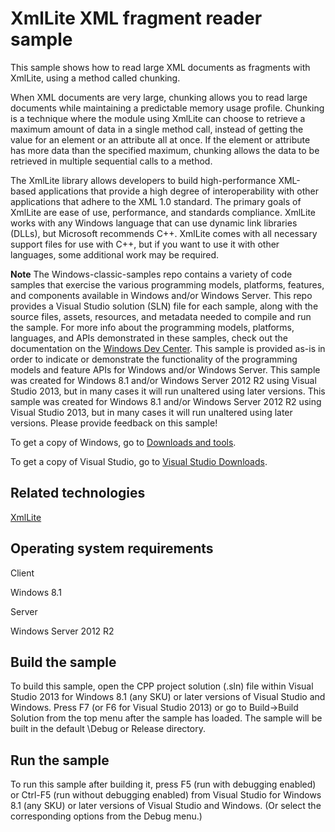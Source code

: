 XmlLite XML fragment reader sample
==================================

This sample shows how to read large XML documents as fragments with XmlLite, using a method called chunking.

When XML documents are very large, chunking allows you to read large documents while maintaining a predictable memory usage profile. Chunking is a technique where the module using XmlLite can choose to retrieve a maximum amount of data in a single method call, instead of getting the value for an element or an attribute all at once. If the element or attribute has more data than the specified maximum, chunking allows the data to be retrieved in multiple sequential calls to a method.

The XmlLite library allows developers to build high-performance XML-based applications that provide a high degree of interoperability with other applications that adhere to the XML 1.0 standard. The primary goals of XmlLite are ease of use, performance, and standards compliance. XmlLite works with any Windows language that can use dynamic link libraries (DLLs), but Microsoft recommends C++. XmlLite comes with all necessary support files for use with C++, but if you want to use it with other languages, some additional work may be required.

**Note**  The Windows-classic-samples repo contains a variety of code samples that exercise the various programming models, platforms, features, and components available in Windows and/or Windows Server. This repo provides a Visual Studio solution (SLN) file for each sample, along with the source files, assets, resources, and metadata needed to compile and run the sample. For more info about the programming models, platforms, languages, and APIs demonstrated in these samples, check out the documentation on the [Windows Dev Center](https://dev.windows.com). This sample is provided as-is in order to indicate or demonstrate the functionality of the programming models and feature APIs for Windows and/or Windows Server. This sample was created for Windows 8.1 and/or Windows Server 2012 R2 using Visual Studio 2013, but in many cases it will run unaltered using later versions. This sample was created for Windows 8.1 and/or Windows Server 2012 R2 using Visual Studio 2013, but in many cases it will run unaltered using later versions. Please provide feedback on this sample!

To get a copy of Windows, go to [Downloads and tools](http://go.microsoft.com/fwlink/p/?linkid=301696).

To get a copy of Visual Studio, go to [Visual Studio Downloads](http://go.microsoft.com/fwlink/p/?linkid=301697).

Related technologies
--------------------

[XmlLite](http://msdn.microsoft.com/en-us/library/windows/desktop/ms752861)

Operating system requirements
-----------------------------

Client

Windows 8.1

Server

Windows Server 2012 R2

Build the sample
----------------

To build this sample, open the CPP project solution (.sln) file within Visual Studio 2013 for Windows 8.1 (any SKU) or later versions of Visual Studio and Windows. Press F7 (or F6 for Visual Studio 2013) or go to Build-\>Build Solution from the top menu after the sample has loaded. The sample will be built in the default \\Debug or Release directory.

Run the sample
--------------

To run this sample after building it, press F5 (run with debugging enabled) or Ctrl-F5 (run without debugging enabled) from Visual Studio for Windows 8.1 (any SKU) or later versions of Visual Studio and Windows. (Or select the corresponding options from the Debug menu.)

